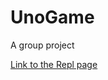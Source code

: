 # UnoGame
A group project

[Link to the Repl page](https://replit.com/@9633181/Main-5#src/main/java/Main.java)
